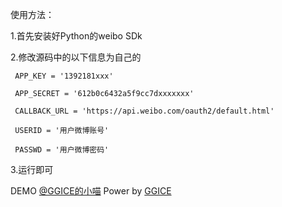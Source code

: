  
 使用方法：

 1.首先安装好Python的weibo SDk

 2.修改源码中的以下信息为自己的

	 APP_KEY = '1392181xxx'

	 APP_SECRET = '612b0c6432a5f9cc7dxxxxxxx'

	 CALLBACK_URL = 'https://api.weibo.com/oauth2/default.html'

	 USERID = '用户微博账号'
	 
	 PASSWD = '用户微博密码'

 3.运行即可

 DEMO <a href="http://weibo.com/u/1651444704" target="_blank">@GGICE的小喵</a>
 Power by <a href="http:ice.gs" target="_blank">GGICE</a>